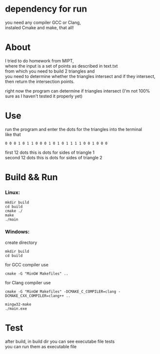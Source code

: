 # dependency for run
you need any compiler GCC or Clang, <br/>
instaled Cmake and make,
that all! 


# About 
I tried to do homework from MIPT,<br/>
where the input is a set of points as described in text.txt<br/>
from which you need to build 2 triangles and<br/>
you need to determine whether the triangles intersect and if they intersect, then return the intersection points.<br/>

right now the program can determine if triangles intersect (I'm not 100% sure as I haven't tested it properly yet)

# Use
run the program and enter the dots for the triangles into the terminal<br/>
like that<br/>
```
0 0 0 1 0 1 1 0 0 0 1 0 1 0 1 1 1 1 0 0 1 0 0 0
```
first 12 dots this is dots for sides of triangle 1 <br/>
second 12 dots this is dots for sides of triangle 2<br/>

# Build && Run

### Linux:
```
mkdir build
cd build
cmake ./
make
./main
```

### Windows:
create directory
```
mkdir build
cd build
```
for GCC compiler use
```
cmake -G "MinGW Makefiles" ..
```

for Clang compiler use
```
cmake -G "MinGW Makefiles" -DCMAKE_C_COMPILER=clang -DCMAKE_CXX_COMPILER=clang++ ..
```

```
mingw32-make
./main.exe
```
# Test
after build, in build dir you can see executabe file tests <br>
you can run them as executable file

